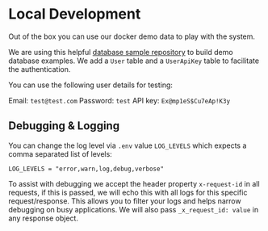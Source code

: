 # Local Development

Out of the box you can use our docker demo data to play with the system. 

We are using this helpful [database sample repository](https://github.com/harryho/db-samples) to build demo database examples. We add a `User` table and a `UserApiKey` table to facilitate the authentication. 

You can use the following user details for testing:

Email: `test@test.com`
Password: `test`
API key: `Ex@mp1eS$Cu7eAp!K3y`

## Debugging & Logging

You can change the log level via `.env` value `LOG_LEVELS` which expects a comma separated list of levels:

```
LOG_LEVELS = "error,warn,log,debug,verbose"
```

To assist with debugging we accept the header property `x-request-id` in all requests, if this is passed, we will echo this with all logs for this specific request/response. This allows you to filter your logs and helps narrow debugging on busy applications. We will also pass `_x_request_id: value` in any response object.